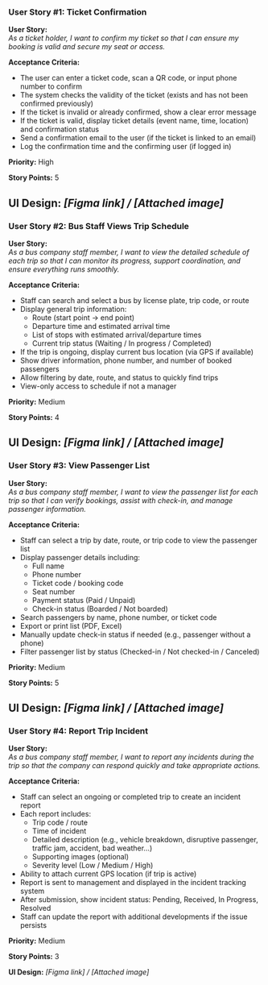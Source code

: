 ### User Story #1: Ticket Confirmation

**User Story:**  
_As a ticket holder, I want to confirm my ticket so that I can ensure my booking is valid and secure my seat or access._

**Acceptance Criteria:**

- The user can enter a ticket code, scan a QR code, or input phone number to confirm  
- The system checks the validity of the ticket (exists and has not been confirmed previously)  
- If the ticket is invalid or already confirmed, show a clear error message  
- If the ticket is valid, display ticket details (event name, time, location) and confirmation status  
- Send a confirmation email to the user (if the ticket is linked to an email)  
- Log the confirmation time and the confirming user (if logged in) 

**Priority:** High

**Story Points:** 5

**UI Design:** _[Figma link] / [Attached image]_
-----
### User Story #2: Bus Staff Views Trip Schedule

**User Story:**  
_As a bus company staff member, I want to view the detailed schedule of each trip so that I can monitor its progress, support coordination, and ensure everything runs smoothly._

**Acceptance Criteria:**

- Staff can search and select a bus by license plate, trip code, or route
- Display general trip information:
  - Route (start point → end point)
  - Departure time and estimated arrival time
  - List of stops with estimated arrival/departure times
  - Current trip status (Waiting / In progress / Completed)
- If the trip is ongoing, display current bus location (via GPS if available)
- Show driver information, phone number, and number of booked passengers
- Allow filtering by date, route, and status to quickly find trips
- View-only access to schedule if not a manager

**Priority:** Medium

**Story Points:** 4

**UI Design:** _[Figma link] / [Attached image]_
----
### User Story #3: View Passenger List

**User Story:**  
_As a bus company staff member, I want to view the passenger list for each trip so that I can verify bookings, assist with check-in, and manage passenger information._

**Acceptance Criteria:**

- Staff can select a trip by date, route, or trip code to view the passenger list
- Display passenger details including:
  - Full name
  - Phone number
  - Ticket code / booking code
  - Seat number
  - Payment status (Paid / Unpaid)
  - Check-in status (Boarded / Not boarded)
- Search passengers by name, phone number, or ticket code
- Export or print list (PDF, Excel)
- Manually update check-in status if needed (e.g., passenger without a phone)
- Filter passenger list by status (Checked-in / Not checked-in / Canceled)

**Priority:** Medium

**Story Points:** 5

**UI Design:** _[Figma link] / [Attached image]_
----
### User Story #4: Report Trip Incident

**User Story:**  
_As a bus company staff member, I want to report any incidents during the trip so that the company can respond quickly and take appropriate actions._

**Acceptance Criteria:**

- Staff can select an ongoing or completed trip to create an incident report
- Each report includes:
  - Trip code / route
  - Time of incident
  - Detailed description (e.g., vehicle breakdown, disruptive passenger, traffic jam, accident, bad weather…)
  - Supporting images (optional)
  - Severity level (Low / Medium / High)
- Ability to attach current GPS location (if trip is active)
- Report is sent to management and displayed in the incident tracking system
- After submission, show incident status: Pending, Received, In Progress, Resolved
- Staff can update the report with additional developments if the issue persists

**Priority:** Medium

**Story Points:** 3

**UI Design:** _[Figma link] / [Attached image]_
